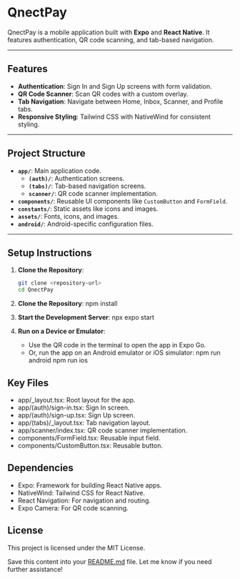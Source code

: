 # QnectPay

QnectPay is a mobile application built with **Expo** and **React Native**. It features authentication, QR code scanning, and tab-based navigation.

---

## Features

- **Authentication**: Sign In and Sign Up screens with form validation.
- **QR Code Scanner**: Scan QR codes with a custom overlay.
- **Tab Navigation**: Navigate between Home, Inbox, Scanner, and Profile tabs.
- **Responsive Styling**: Tailwind CSS with NativeWind for consistent styling.

---

## Project Structure

- **`app/`**: Main application code.
  - **`(auth)/`**: Authentication screens.
  - **`(tabs)/`**: Tab-based navigation screens.
  - **`scanner/`**: QR code scanner implementation.
- **`components/`**: Reusable UI components like `CustomButton` and `FormField`.
- **`constants/`**: Static assets like icons and images.
- **`assets/`**: Fonts, icons, and images.
- **`android/`**: Android-specific configuration files.

---

## Setup Instructions

1. **Clone the Repository**:
   ```bash
   git clone <repository-url>
   cd QnectPay
   ```
2. **Clone the Repository**:
   npm install

3. **Start the Development Server**:
   npx expo start

4. **Run on a Device or Emulator**:
   - Use the QR code in the terminal to open the app in Expo Go.
   - Or, run the app on an Android emulator or iOS simulator:
     npm run android
     npm run ios

## Key Files

- app/\_layout.tsx: Root layout for the app.
- app/(auth)/sign-in.tsx: Sign In screen.
- app/(auth)/sign-up.tsx: Sign Up screen.
- app/(tabs)/\_layout.tsx: Tab navigation layout.
- app/scanner/index.tsx: QR code scanner implementation.
- components/FormField.tsx: Reusable input field.
- components/CustomButton.tsx: Reusable button.

## Dependencies

- Expo: Framework for building React Native apps.
- NativeWind: Tailwind CSS for React Native.
- React Navigation: For navigation and routing.
- Expo Camera: For QR code scanning.

## License

This project is licensed under the MIT License.

Save this content into your [README.md](http://_vscodecontentref_/1) file. Let me know if you need further assistance!
